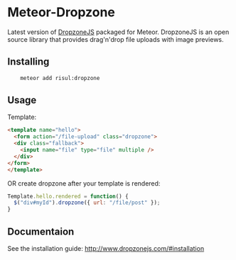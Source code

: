# Meteor-Dropzone

Latest version of [DropzoneJS](http://www.dropzonejs.com/) packaged for Meteor.
DropzoneJS is an open source library that provides drag'n'drop file uploads with image previews.

## Installing

```bash
    meteor add risul:dropzone
```

## Usage

Template:

```html
<template name="hello">
  <form action="/file-upload" class="dropzone">
  <div class="fallback">
    <input name="file" type="file" multiple />
  </div>
</form>
</template>
```

OR create dropzone after your template is rendered:

```js
Template.hello.rendered = function() {
  $("div#myId").dropzone({ url: "/file/post" });
}
```

## Documentaion

See the installation guide: http://www.dropzonejs.com/#installation